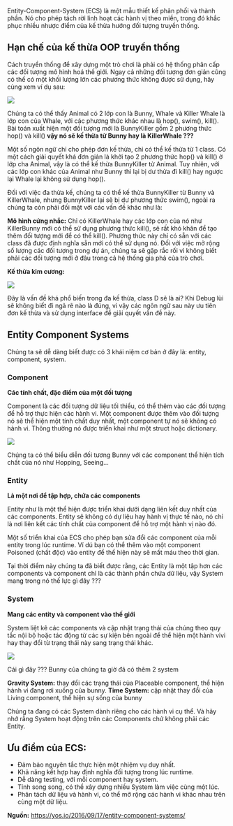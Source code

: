 Entity-Component-System (ECS) là một mẫu thiết kế phân phối và thành phần. Nó cho phép tách rời linh hoạt các hành vị theo miền, trong đó khắc phục nhiều nhược điểm của kế thừa hướng đối tượng truyền thống.

## Hạn chế của kế thừa OOP truyền thống

Cách truyền thống để xây dựng một trò chơi là phải có hệ thống phân cấp các đối tượng mô hình hoá thế giới. Ngay cả những đối tượng đơn giản cũng có thể có một khối lượng lớn các phương thức không được sử dụng, hãy cùng xem ví dụ sau:

![](https://images.viblo.asia/9db359d6-5cbe-4d85-9b57-302084a1719f.png)

Chúng ta có thể thấy Animal có 2 lớp con là Bunny, Whale và Killer Whale là lớp con của Whale, với các phương thức khác nhau là hop(), swim(), kill(). Bài toán xuất hiện một đối tượng mới là BunnyKiller gồm 2 phương thức hop() và kill() **vậy nó sẽ kế thừa từ Bunny hay là KillerWhale ???**

Một số ngôn ngữ chỉ cho phép đơn kế thừa, chỉ có thể kế thừa từ 1 class. Có một cách giải quyết khá đơn giản là khởi tạo 2 phương thức hop() và kill() ở lớp cha Animal, vậy là có thể kế thừa BunnyKiller từ Animal. Tuy nhiên, với các lớp con khác của Animal như Bunny thì lại bị dư thừa đi kill() hay ngược lại Whale lại không sử dụng hop().

Đối với việc đa thừa kế, chúng ta có thể kế thừa BunnyKiller từ Bunny và KillerWhale, nhưng BunnyKiller lại sẽ bị dư phương thức swim(), ngoài ra chúng ta còn phải đối mặt với các vấn đề khác như là:

**Mô hình cứng nhắc:**
Chỉ có KillerWhale hay các lớp con của nó như KillerBunny mới có thể sử dụng phương thức kill(), sẽ rất khó khăn để tạo thêm đối tượng mới để có thể kill(). Phương thức này chỉ có sẵn với các class đã được định nghĩa sẳn mới có thể sử dụng nó. Đối với việc mở rộng số lượng các đối tượng trong dự án, chúng ta sẽ gặp rắc rối vì không biết phải các đối tượng mới ở đâu trong cả hệ thống gia phả của trò chơi.

**Kế thừa kim cương:**

![](https://images.viblo.asia/31db0b3a-c218-4db7-b311-485aa05d9fe3.png)

Đây là vấn đề khá phổ biến trong đa kế thừa, class D sẽ là ai? Khi Debug lùi sẽ không biết đi ngã rẽ nào là đúng, vì vậy các ngôn ngữ sau này ưu tiên đơn kế thừa và sử dụng interface để giải quyết vấn đề này.

## Entity Component Systems

Chúng ta sẽ dễ dàng biết được có 3 khái niệm cơ bản ở đây là: entity, component, system.

### Component 

**Các tính chất, đặc điểm của một đối tượng**

Component là các đối tượng dữ liệu tối thiểu, có thể thêm vào các đối tượng để hỗ trợ thực hiện các hành vi. Một component được thêm vào đối tượng nó sẽ thể hiện một tính chất duy nhất, một component tự nó sẽ không có hành vi. Thông thường nó được triển khai như một struct hoặc dictionary.

![](https://images.viblo.asia/6e7ae817-ce57-4e30-92d6-3283d6c17a70.png)

Chúng ta có thể biểu diễn đối tương Bunny với các component thể hiện tích chất của nó như Hopping, Seeing…


### Entity

**Là một nơi để tập hợp, chứa các components**

Entity như là một thể hiện được triển khai dưới dạng liên kết duy nhất của các components. Entity sẽ không có dự liệu hay hành vị thực tế nào, nó chỉ là nơi liên kết các tính chất của component để hỗ trợ một hành vị nào đó.

Một số triển khai của ECS cho phép bạn sửa đổi các component của mỗi entity trong lúc runtime. Ví dú bạn có thể thêm vào một component Poisoned (chất độc) vào entity để thể hiện này sẽ mất máu theo thời gian.

Tại thời điểm này chúng ta đã biết được rằng, các Entity là một tập hơn các components và component chỉ là các thành phần chứa dữ liệu, vậy System mang trong nó thế lực gì đây ???

### System

**Mang các entity và component vào thế giới**

System liệt kê các components và cập nhật trạng thái của chúng theo quy tắc nội bộ hoặc tác động từ các sự kiện bên ngoài để thể hiện một hành vivi hay thay đổi từ trạng thái này sang trạng thái khác.

![](https://images.viblo.asia/a53a4ca4-7b82-4cd9-ac8c-6fe4e87c21a8.png)

Cái gì đây ??? Bunny của chúng ta giờ đã có thêm 2 system

**Gravity System:** thay đổi các trạng thái của Placeable component, thể hiện hành vi đang rơi xuống của bunny.
**Time System:** cập nhật thay đổi của Living component, thể hiện sự sống của bunny

Chúng ta đang có các System dành riêng cho các hành vi cụ thể. Và hãy nhớ rằng System hoạt động trên các Components chứ không phải các Entity.


## Ưu điểm của ECS:

* Đảm bảo nguyên tắc thực hiện một nhiệm vụ duy nhất.
* Khả năng kết hợp hay định nghĩa đối tượng trong lúc runtime.
* Dễ dàng testing, với mỗi component hay system.
* Tính song song, có thể xây dựng nhiều System làm việc cùng một lúc.
* Phân tách dữ liệu và hành vi, có thể mở rộng các hành vi khác nhau trên cùng một dữ liệu.


**Nguồn:** https://yos.io/2016/09/17/entity-component-systems/
